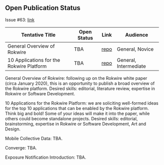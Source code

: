 ## Open Publication Status

Issue #63: [link](https://github.com/rokwire/rokwire-community/issues/63)

|  Tentative Title                            |  Open Status    | Link    | Audience                          |
|---------------------------------------------|-----------------|---------|------------------------------------|
|  General Overview of Rokwire                |  TBA            |  [repo](https://github.com/rokwire/rokwire-community/tree/master/Publications/General-Overview) |General, Novice                   |
|  10 Applications for the Rokwire Platform   |  TBA            |  [repo](https://github.com/rokwire/rokwire-community/tree/master/Publications/10-Applications)    | General, Intermediate             |

General Overview of Rokwire: following up on the Rokwire white paper (circa January 2020), this is an opportunity to publish a broad overview of the Rokwire platform. Desired skills: editorial, literature review, expertise in Rokwire or Software Development.  


10 Applications for the Rokwire Platform: we are soliciting well-formed ideas for the top 10 applications that can be enabled by the Rokwire platform. Think big and bold! Some of your ideas will make it into the paper, while others could become standalone projects. Desired skills: editorial, brainstorming, expertise in Rokwire or Software Development, Art and Design.  


Mobile Collective Data: TBA.


Converge: TBA.


Exposure Notification Introduction: TBA.

